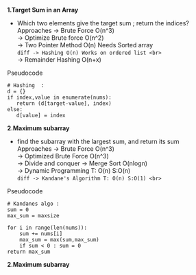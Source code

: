 **1.Target Sum in an Array**
* Which two elements give the target sum ; return the indices? <br>
  Approaches -> Brute Force O(n^3) <br>
             -> Optimize Brute force O(n^2) <br>
             -> Two Pointer Method O(n) Needs Sorted array <br>
             ``` diff
             -> Hashing O(n) Works on ordered list <br>
             ```
             <br>
             -> Remainder Hashing O(n+x) <br>

Pseudocode 
```
# Hashing  : 
d = {}
if index,value in enumerate(nums):
   return (d[target-value], index)   
else: 
   d[value] = index
```
 
**2.Maximum subarray**
* find the subarray with the largest sum, and return its sum <br>
  Approaches -> Brute Force O(n^3) <br>
             -> Optimized Brute Force O(n^3) <br>
             -> Divide and conquer -> Merge Sort O(nlogn) <br>
             -> Dynamic Programming T: O(n) S:O(n) <br>
             ``` diff
             -> Kandane's Algorithm T: O(n) S:O(1) <br>
             ```
            
Pseudocode 
```
# Kandanes algo : 
sum = 0
max_sum = maxsize

for i in range(len(nums)):
    sum += nums[i]
    max_sum = max(sum,max_sum)
    if sum < 0 : sum = 0
return max_sum
```

**2.Maximum subarray**
